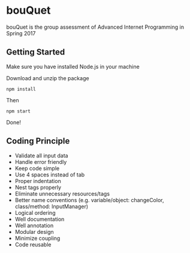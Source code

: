 # bouQuet

bouQuet is the group assessment of Advanced Internet Programming in Spring 2017

## Getting Started

Make sure you have installed Node.js in your machine

Download and unzip the package

```
npm install
```

Then

```
npm start
```
Done!

## Coding Principle

* Validate all input data
* Handle error friendly
* Keep code simple
* Use 4 spaces instead of tab
* Proper indentation
* Nest tags properly
* Eliminate unnecessary resources/tags
* Better name conventions (e.g. variable/object: changeColor, class/method: InputManager)
* Logical ordering
* Well documentation
* Well annotation
* Modular design
* Minimize coupling
* Code reusable
